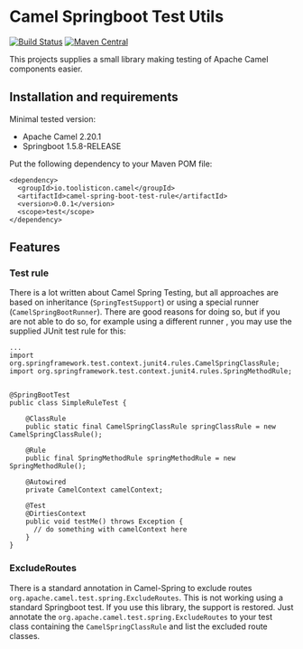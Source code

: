 # Camel Springboot Test Utils
[![Build Status](https://travis-ci.org/toolisticon/camel-spring-boot-testutils.svg?branch=master)](https://travis-ci.org/toolisticon/camel-spring-boot-testutils.svg?branch=master)
[![Maven Central](https://maven-badges.herokuapp.com/maven-central/io.toolisticon.camel/camel-spring-boot-test-rule/badge.svg)](https://maven-badges.herokuapp.com/maven-central/io.toolisticon.camel/camel-spring-boot-test-rule)

This projects supplies a small library making testing of Apache Camel components easier. 

## Installation and requirements

Minimal tested version:

- Apache Camel 2.20.1
- Springboot 1.5.8-RELEASE

Put the following dependency to your Maven POM file:

    <dependency>
      <groupId>io.toolisticon.camel</groupId>
      <artifactId>camel-spring-boot-test-rule</artifactId>
      <version>0.0.1</version>
      <scope>test</scope>
    </dependency>

## Features

### Test rule

There is a lot written about Camel Spring Testing, but all approaches are based on inheritance (`SpringTestSupport`)
or using a special runner (`CamelSpringBootRunner`). There are good reasons for doing so, but if you are not able to do so,
for example using a different runner , you may use the supplied JUnit test rule for this:

    ...
    import org.springframework.test.context.junit4.rules.CamelSpringClassRule;
    import org.springframework.test.context.junit4.rules.SpringMethodRule;
  
  
    @SpringBootTest
    public class SimpleRuleTest {
    
        @ClassRule
        public static final CamelSpringClassRule springClassRule = new CamelSpringClassRule();
    
        @Rule
        public final SpringMethodRule springMethodRule = new SpringMethodRule();
  
        @Autowired
        private CamelContext camelContext;
    
        @Test
        @DirtiesContext
        public void testMe() throws Exception {
          // do something with camelContext here
        }
    } 
      
### ExcludeRoutes

There is a standard annotation in Camel-Spring to exclude routes `org.apache.camel.test.spring.ExcludeRoutes`. This is not 
working using a standard Springboot test. If you use this library, the support is restored. Just annotate
the `org.apache.camel.test.spring.ExcludeRoutes` to your test class containing the `CamelSpringClassRule`
and list the excluded route classes.
 
